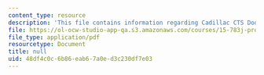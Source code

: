 ```yaml
---
content_type: resource
description: 'This file contains information regarding Cadillac CTS Door Closer. '
file: https://ol-ocw-studio-app-qa.s3.amazonaws.com/courses/15-783j-product-design-and-development-spring-2006/48df4c0c6b86eab67a0ed3c230df7e03_cadillac.pdf
file_type: application/pdf
resourcetype: Document
title: null
uid: 48df4c0c-6b86-eab6-7a0e-d3c230df7e03
---
```

